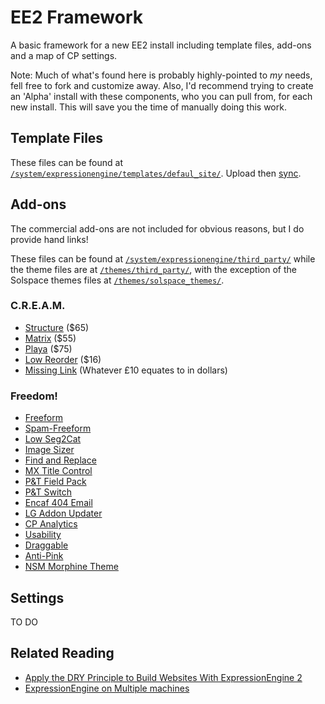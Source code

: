 # EE2 Framework
A basic framework for a new EE2 install including template files, add-ons and a map of CP settings. 

Note: Much of what's found here is probably highly-pointed to *my* needs, fell free to fork and customize away. Also, I'd recommend trying to create an 'Alpha' install with these components, who you can pull from, for each new install. This will save you the time of manually doing this work.

## Template Files
These files can be found at <code><a href="https://github.com/blg002/ee-framework/tree/master/system/expressionengine/templates/default_site">/system/expressionengine/templates/defaul_site/</a></code>. Upload then [sync](http://expressionengine.com/user_guide/cp/design/templates/synchronize_templates.html).

## Add-ons
The commercial add-ons are not included for obvious reasons, but I do provide hand links!

These files can be found at <code><a href="https://github.com/blg002/ee-framework/tree/master/system/expressionengine/third_party">/system/expressionengine/third_party/</a></code> while the theme files are at <code><a href="https://github.com/blg002/ee-framework/tree/master/themes/third_party">/themes/third_party/</a></code>, with the exception of the Solspace themes files at <code><a href="https://github.com/blg002/ee-framework/tree/master/themes">/themes/solspace_themes/</a></code>.

### C.R.E.A.M.
* [Structure](http://devot-ee.com/add-ons/structure) ($65)
* [Matrix](http://devot-ee.com/add-ons/matrix) ($55)
* [Playa](http://devot-ee.com/add-ons/playa) ($75)
* [Low Reorder](http://devot-ee.com/add-ons/low-reorder) ($16)
* [Missing Link](http://devot-ee.com/add-ons/missing-link) (Whatever £10 equates to in dollars)

### Freedom!
* [Freeform](http://devot-ee.com/add-ons/freeform)
* [Spam-Freeform](http://devot-ee.com/add-ons/spam-freeform)
* [Low Seg2Cat](http://devot-ee.com/add-ons/low-seg2cat)
* [Image Sizer](http://devot-ee.com/add-ons/image-sizer)
* [Find and Replace](http://devot-ee.com/add-ons/find-and-replace)
* [MX Title Control](http://devot-ee.com/add-ons/mx-title-control)
* [P&T Field Pack](http://devot-ee.com/add-ons/pt-field-pack)
* [P&T Switch](http://devot-ee.com/add-ons/pt-switch)
* [Encaf 404 Email](http://devot-ee.com/add-ons/encaf-404-email)
* [LG Addon Updater](http://devot-ee.com/add-ons/lg-addon-updater)
* [CP Analytics](http://devot-ee.com/add-ons/cp-analytics)
* [Usability](http://devot-ee.com/add-ons/usability)
* [Draggable](http://devot-ee.com/add-ons/draggable)
* [Anti-Pink](http://devot-ee.com/add-ons/anti-pink)
* [NSM Morphine Theme](http://ee-garage.com/nsm-morphine-cp-theme)

## Settings
TO DO

## Related Reading
* [Apply the DRY Principle to Build Websites With ExpressionEngine 2](http://net.tutsplus.com/tutorials/php/apply-the-dry-principle-to-build-websites-with-expressionengine-2/)
* [ExpressionEngine on Multiple machines](http://www.viget.com/inspire/expressionengine-on-multiple-machines/)